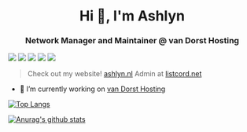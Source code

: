 <h1 align="center"> Hi 👋, I'm Ashlyn</h1> 
<h3 align="center">Network Manager and Maintainer @ van Dorst Hosting</h3>

![](https://img.shields.io/badge/OS-Linux-informational?style=flat&logo=Linux&logoColor=white&color=00aaff)
![](https://img.shields.io/badge/CodeEditor-VisualStudioCode-informational?style=flat&logo=visual-studio-code&logoColor=white&color=00aaff)
![](https://img.shields.io/badge/Laptop-ASUS-informational?style=flat&logo=asus&logoColor=white&color=00aaff)
![](https://img.shields.io/badge/Mobile-Apple-informational?style=flat&logo=apple&logoColor=white&color=00aaff)
![](https://img.shields.io/badge/Browser-Firefox-informational?style=flat&logo=firefox&logoColor=white&color=00aaff)

> Check out my website! [ashlyn.nl](https://ashlyn.nl)
> Admin at [listcord.net](https://listcord.net)

- 🔭 I’m currently working on [van Dorst Hosting](https://github.com/vanDorst)

[![Top Langs](https://github-readme-stats.vercel.app/api/top-langs/?username=bennovandorst)](https://github.com/anuraghazra/github-readme-stats)

[![Anurag's github stats](https://github-readme-stats.vercel.app/api?username=bennovandorst)](https://github.com/anuraghazra/github-readme-stats)
